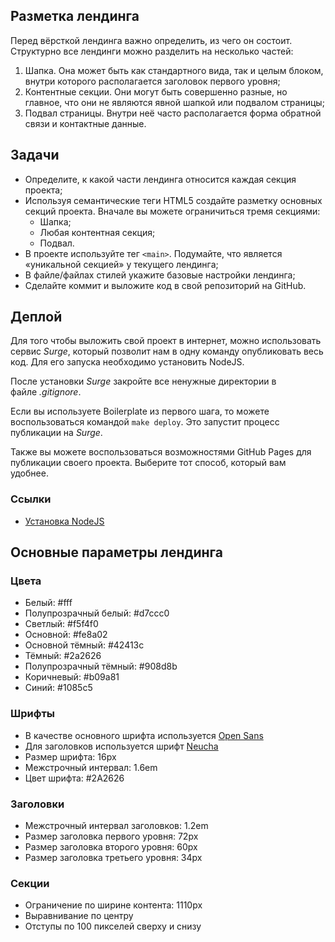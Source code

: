 Разметка лендинга
-----------------

Перед вёрсткой лендинга важно определить, из чего он состоит. Структурно все лендинги можно разделить на несколько частей:

1.  Шапка. Она может быть как стандартного вида, так и целым блоком, внутри которого располагается заголовок первого уровня;
2.  Контентные секции. Они могут быть совершенно разные, но главное, что они не являются явной шапкой или подвалом страницы;
3.  Подвал страницы. Внутри неё часто располагается форма обратной связи и контактные данные.

Задачи
------

-   Определите, к какой части лендинга относится каждая секция проекта;
-   Используя семантические теги HTML5 создайте разметку основных секций проекта. Вначале вы можете ограничиться тремя секциями:
    -   Шапка;
    -   Любая контентная секция;
    -   Подвал.
-   В проекте используйте тег `<main>`. Подумайте, что является «уникальной секцией» у текущего лендинга;
-   В файле/файлах стилей укажите базовые настройки лендинга;
-   Сделайте коммит и выложите код в свой репозиторий на GitHub.

Деплой
------

Для того чтобы выложить свой проект в интернет, можно использовать сервис *Surge*, который позволит нам в одну команду опубликовать весь код. Для его запуска необходимо установить NodeJS.

После установки *Surge* закройте все ненужные директории в файле *.gitignore*.

Если вы используете Boilerplate из первого шага, то можете воспользоваться командой `make deploy`. Это запустит процесс публикации на *Surge*.

Также вы можете воспользоваться возможностями GitHub Pages для публикации своего проекта. Выберите тот способ, который вам удобнее.

### Ссылки

-   [Установка NodeJS](https://ru.hexlet.io/courses/js-setup-environment/lessons/intro/theory_unit)

Основные параметры лендинга
---------------------------

### Цвета

-   Белый: #fff
-   Полупрозрачный белый: #d7ccc0
-   Светлый: #f5f4f0
-   Основной: #fe8a02
-   Основной тёмный: #42413c
-   Тёмный: #2a2626
-   Полупрозрачный тёмный: #908d8b
-   Коричневый: #b09a81
-   Синий: #1085c5

### Шрифты

-   В качестве основного шрифта используется [Open Sans](https://fonts.google.com/specimen/Open+Sans)
-   Для заголовков используется шрифт [Neucha](https://fonts.google.com/specimen/Neucha)
-   Размер шрифта: 16px
-   Межстрочный интервал: 1.6em
-   Цвет шрифта: #2A2626

### Заголовки

-   Межстрочный интервал заголовков: 1.2em
-   Размер заголовка первого уровня: 72px
-   Размер заголовка второго уровня: 60px
-   Размер заголовка третьего уровня: 34px

### Секции

-   Ограничение по ширине контента: 1110px
-   Выравнивание по центру
-   Отступы по 100 пикселей сверху и снизу